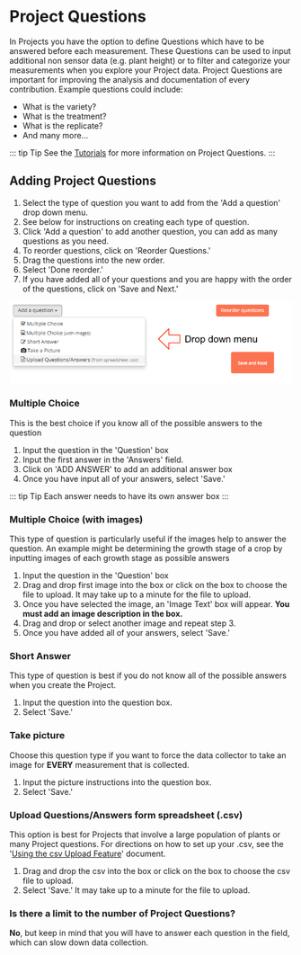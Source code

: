 # Project Questions

In Projects you have the option to define Questions which have to be answered before each measurement. These Questions can be used to input additional non sensor data (e.g. plant height) or to filter and categorize your measurements when you explore your Project data. Project Questions are important for improving the analysis and documentation of every contribution. Example questions could include:

- What is the variety?
- What is the treatment?
- What is the replicate?
- And many more...

::: tip Tip
See the [Tutorials](../tutorials/data-collection.md) for more information on Project Questions.
:::

## Adding Project Questions

1. Select the type of question you want to add from the 'Add a question' drop down menu.
2. See below for instructions on creating each type of question.
3. Click 'Add a question' to add another question, you can add as many questions as you need.
4. To reorder questions, click on 'Reorder Questions.'
5. Drag the questions into the new order.
6. Select 'Done reorder.'
7. If you have added all of your questions and you are happy with the order of the questions, click on 'Save and Next.'

![Add a Question](./images/add-a-question.png)

### Multiple Choice

This is the best choice if you know all of the possible answers to the question

1. Input the question in the 'Question' box
2. Input the first answer in the 'Answers' field.
3. Click on 'ADD ANSWER' to add an additional answer box
4. Once you have input all of your answers, select 'Save.'

::: tip Tip
Each answer needs to have its own answer box
:::

### Multiple Choice (with images)

This type of question is particularly useful if the images help to answer the question. An example might be determining the growth stage of a crop by inputting images of each growth stage as possible answers

1. Input the question in the 'Question' box
2. Drag and drop first image into the box or click on the box to choose the file to upload. It may take up to a minute for the file to upload.
3. Once you have selected the image, an 'Image Text' box will appear. **You must add an image description in the box.**
4. Drag and drop or select another image and repeat step 3.
5. Once you have added all of your answers, select 'Save.'

### Short Answer

This type of question is best if you do not know all of the possible answers when you create the Project.

1. Input the question into the question box.
2. Select 'Save.'

### Take picture

Choose this question type if you want to force the data collector to take an image for **EVERY** measurement that is collected.

1. Input the picture instructions into the question box.
2. Select 'Save.'

### Upload Questions/Answers form spreadsheet (.csv)

This option is best for Projects that involve a large population of plants or many Project questions. For directions on how to set up your .csv, see the '[Using the csv Upload Feature](../tutorials/data-collection.md)' document.

1. Drag and drop the csv into the box or click on the box to choose the csv file to upload.
2. Select 'Save.' It may take up to a minute for the file to upload.

### Is there a limit to the number of Project Questions?

**No**, but keep in mind that you will have to answer each question in the field, which can slow down data collection.
